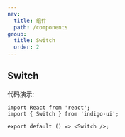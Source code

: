 ```yaml
---
nav:
  title: 组件
  path: /components
group:
  title: Switch
  order: 2
---
```


## Switch

代码演示:

```tsx
import React from 'react';
import { Switch } from 'indigo-ui';

export default () => <Switch />;
```
